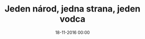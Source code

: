 ---
title: 'Jeden národ, jedna strana, jeden vodca'
published: true
disabled: false
date: '18-11-2016 00:00'
slug: chapter-2
routes:
    default: /chapters/2-jeden-narod-jedna-strana-jeden-vodca
    canonical: /chapters/2-jeden-narod-jedna-strana-jeden-vodca
    aliases:
        - /chapters/2
chapterNumber: 2
titleStyled: '<span class=''f-uni-grotesk-bold''>Jeden národ,<br></span> <span class=''f-moyenage''>jedna strana, jeden vodca</span>'
description: '2. kapitola: Jeden národ, jedna strana, jeden vodca'
image: tiso.jpg
emailCTA: 'Chcem vedieť o nasledujúcich udalostiach.'
emailPlaceholder: 'e-mailová adresa'
emailButton: 'informujte ma'
---